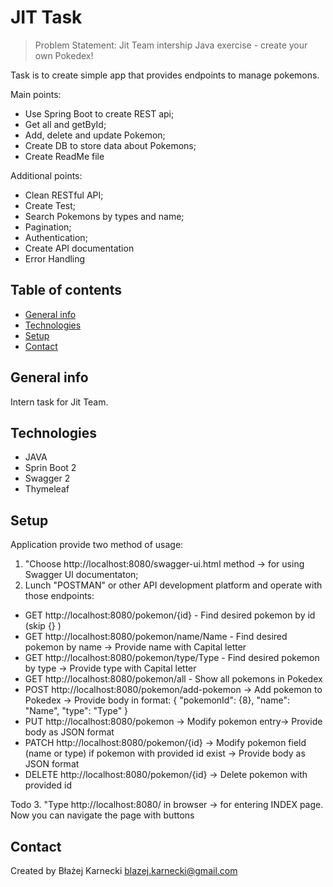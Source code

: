 # JIT Task
> Problem Statement:
Jit Team intership Java exercise - create your own Pokedex!

Task is to create simple app that provides endpoints to manage pokemons.

Main points:
- Use Spring Boot to create REST api;
- Get all and getById;
- Add, delete and update Pokemon;
- Create DB to store data about Pokemons;
- Create ReadMe file

Additional points:
- Clean RESTful API;
- Create Test;
- Search Pokemons by types and name;
- Pagination;
- Authentication;
- Create API documentation
- Error Handling

## Table of contents
* [General info](#general-info)
* [Technologies](#technologies)
* [Setup](#setup)
* [Contact](#contact)

## General info
Intern task for Jit Team.

## Technologies
- JAVA
- Sprin Boot 2
- Swagger 2
- Thymeleaf

## Setup
Application provide two method of usage:
1. "Choose http://localhost:8080/swagger-ui.html method ->  for using Swagger UI documentaton;
2. Lunch "POSTMAN" or other API development platform and operate with those endpoints:
- GET http://localhost:8080/pokemon/{id} - Find desired pokemon by id (skip {} )
- GET http://localhost:8080/pokemon/name/Name - Find desired pokemon by name -> Provide name with Capital letter 
- GET http://localhost:8080/pokemon/type/Type - Find desired pokemon by type -> Provide type with Capital letter
- GET http://localhost:8080/pokemon/all - Show all pokemons in Pokedex
- POST http://localhost:8080/pokemon/add-pokemon -> Add pokemon to Pokedex -> Provide body in format:
  {
    "pokemonId": {8},
    "name": "Name",
    "type": "Type"
    }
- PUT http://localhost:8080/pokemon -> Modify pokemon entry-> Provide body as JSON format
- PATCH http://localhost:8080/pokemon/{id} -> Modify pokemon field (name or type) if pokemon with provided id exist -> Provide body as JSON format
- DELETE http://localhost:8080/pokemon/{id} -> Delete pokemon with provided id

Todo
3. "Type http://localhost:8080/ in browser ->  for entering INDEX page. Now you can navigate the page with buttons




## Contact
Created by Błażej Karnecki
blazej.karnecki@gmail.com

